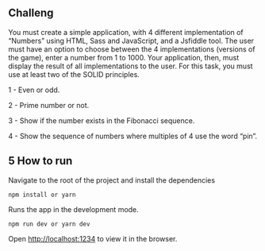 ## Challeng
You must create a simple application, with 4 different implementation of “Numbers” using HTML, Sass and JavaScript, and a Jsfiddle tool. 
The user must have an option to choose between the 4 implementations (versions of the game), enter a number from 1 to 1000.
Your application, then, must display the result of all implementations to the user. For this task, you must use at least two of the SOLID principles.

1 - Even or odd.

2 - Prime number or not.

3 - Show if the number exists in the Fibonacci sequence.

4 - Show the sequence of numbers where multiples of 4 use the word “pin”.

## 5 How to run

Navigate to the root of the project and install the dependencies
```
npm install or yarn 
```

Runs the app in the development mode.
```
npm run dev or yarn dev
```

Open [http://localhost:1234](http://localhost:1234) to view it in the browser.


